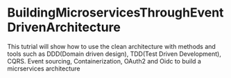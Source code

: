 # BuildingMicroservicesThroughEventDrivenArchitecture
 This tutrial will show how to use the clean architecture with methods and tools such as DDD(Domain driven design), TDD(Test Driven Development), CQRS. Event sourcing, Containerization, OAuth2 and Oidc to build a micrservices architecture
